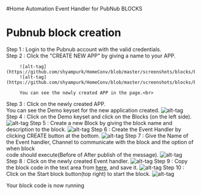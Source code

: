 #Home Automation Event Handler for PubNub BLOCKS

# Pubnub block creation
Step 1 : Login to the Pubnub account with the valid credentials.<br>
Step 2 : Click the "CREATE NEW APP" by giving a name to your APP.<br>
         
         ![alt-tag](https://github.com/shyampurk/HomeConv/blob/master/screenshots/blocks/b_1.png)
         ![alt-tag](https://github.com/shyampurk/HomeConv/blob/master/screenshots/blocks/b_2.png)
         
         You can see the newly created APP in the page.<br>
Step 3 : Click on the newly created APP.<br>
         You can see the Demo keyset for the new application created.
         ![alt-tag](https://github.com/shyampurk/HomeConv/blob/master/screenshots/blocks/b_3.png)         
Step 4 : Click on the Demo keyset and click on the Blocks (on the left side).
         ![alt-tag](https://github.com/shyampurk/HomeConv/blob/master/screenshots/blocks/b_4.png)
Step 5 : Create a new Block by giving the block name and description to the block.
         ![alt-tag](https://github.com/shyampurk/HomeConv/blob/master/screenshots/blocks/b_5.png)
Step 6 : Create the Event Handler by clicking CREATE button at the bottom.
         ![alt-tag](https://github.com/shyampurk/HomeConv/blob/master/screenshots/blocks/b_6.png)
Step 7 : Give the Name of the Event handler, Channel to communicate with the block and the option of when block <br>
         code should execute(Before of After publish of the message).
         ![alt-tag](https://github.com/shyampurk/HomeConv/blob/master/screenshots/blocks/b_7.png)
Step 8 : Click on the newly created Event handler.
         ![alt-tag](https://github.com/shyampurk/HomeConv/blob/master/screenshots/blocks/b_8.png)
Step 9 : Copy the block code in the text area from [here](https://github.com/shyampurk/HomeConv/blob/master/block/main.js), and save it. 
         ![alt-tag](https://github.com/shyampurk/HomeConv/blob/master/screenshots/blocks/b_9.png)
Step 10 : Click on the Start block button(top right) to start the block.
         ![alt-tag](https://github.com/shyampurk/HomeConv/blob/master/screenshots/blocks/b_10.png)

Your block code is now running

